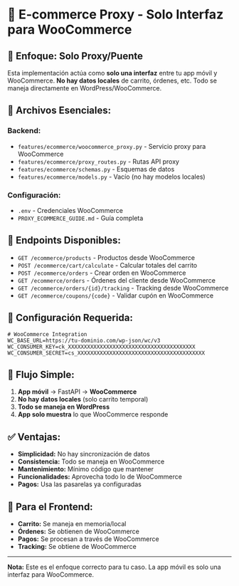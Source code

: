 # 🛒 E-commerce Proxy - Solo Interfaz para WooCommerce

## 🎯 **Enfoque: Solo Proxy/Puente**

Esta implementación actúa como **solo una interfaz** entre tu app móvil y WooCommerce. **No hay datos locales** de carrito, órdenes, etc. Todo se maneja directamente en WordPress/WooCommerce.

## 📁 **Archivos Esenciales:**

### **Backend:**
- `features/ecommerce/woocommerce_proxy.py` - Servicio proxy para WooCommerce
- `features/ecommerce/proxy_routes.py` - Rutas API proxy
- `features/ecommerce/schemas.py` - Esquemas de datos
- `features/ecommerce/models.py` - Vacío (no hay modelos locales)

### **Configuración:**
- `.env` - Credenciales WooCommerce
- `PROXY_ECOMMERCE_GUIDE.md` - Guía completa

## 🚀 **Endpoints Disponibles:**

- `GET /ecommerce/products` - Productos desde WooCommerce
- `POST /ecommerce/cart/calculate` - Calcular totales del carrito
- `POST /ecommerce/orders` - Crear orden en WooCommerce
- `GET /ecommerce/orders` - Órdenes del cliente desde WooCommerce
- `GET /ecommerce/orders/{id}/tracking` - Tracking desde WooCommerce
- `GET /ecommerce/coupons/{code}` - Validar cupón en WooCommerce

## 🔧 **Configuración Requerida:**

```env
# WooCommerce Integration
WC_BASE_URL=https://tu-dominio.com/wp-json/wc/v3
WC_CONSUMER_KEY=ck_XXXXXXXXXXXXXXXXXXXXXXXXXXXXXXXXXXXXXXXX
WC_CONSUMER_SECRET=cs_XXXXXXXXXXXXXXXXXXXXXXXXXXXXXXXXXXXXXXXX
```

## 🎯 **Flujo Simple:**

1. **App móvil** → FastAPI → **WooCommerce**
2. **No hay datos locales** (solo carrito temporal)
3. **Todo se maneja en WordPress**
4. **App solo muestra** lo que WooCommerce responde

## ✅ **Ventajas:**

- **Simplicidad:** No hay sincronización de datos
- **Consistencia:** Todo se maneja en WooCommerce
- **Mantenimiento:** Mínimo código que mantener
- **Funcionalidades:** Aprovecha todo lo de WooCommerce
- **Pagos:** Usa las pasarelas ya configuradas

## 📱 **Para el Frontend:**

- **Carrito:** Se maneja en memoria/local
- **Órdenes:** Se obtienen de WooCommerce
- **Pagos:** Se procesan a través de WooCommerce
- **Tracking:** Se obtiene de WooCommerce

---

**Nota:** Este es el enfoque correcto para tu caso. La app móvil es solo una interfaz para WooCommerce.
